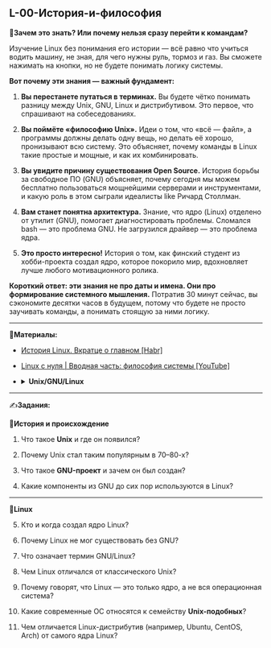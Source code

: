 ## L-00-История-и-философия

🎯**Зачем это знать? Или почему нельзя сразу перейти к командам?**

Изучение Linux без понимания его истории — всё равно что учиться водить машину, не зная, для чего нужны руль, тормоз и газ. Вы сможете нажимать на кнопки, но не будете понимать логику системы.

**Вот почему эти знания — важный фундамент:**

1. **Вы перестанете путаться в терминах.** Вы будете чётко понимать разницу между Unix, GNU, Linux и дистрибутивом. Это первое, что спрашивают на собеседованиях.

2. **Вы поймёте «философию Unix».** Идеи о том, что «всё — файл», а программы должны делать одну вещь, но делать её хорошо, пронизывают всю систему. Это объясняет, почему команды в Linux такие простые и мощные, и как их комбинировать.

3. **Вы увидите причину существования Open Source.** История борьбы за свободное ПО (GNU) объясняет, почему сегодня мы можем бесплатно пользоваться мощнейшими серверами и инструментами, и какую роль в этом сыграли идеалисты like Ричард Столлман.

4. **Вам станет понятна архитектура.** Знание, что ядро (Linux) отделено от утилит (GNU), помогает диагностировать проблемы. Сломался bash — это проблема GNU. Не загрузился драйвер — это проблема ядра.

5. **Это просто интересно!** История о том, как финский студент из хобби-проекта создал ядро, которое покорило мир, вдохновляет лучше любого мотивационного ролика.

**Короткий ответ: эти знания не про даты и имена. Они про формирование системного мышления.** Потратив 30 минут сейчас, вы сэкономите десятки часов в будущем, потому что будете не просто заучивать команды, а понимать стоящую за ними логику.

---

📗**Материалы:**
- [История Linux. Вкратце о главном [Habr]](https://habr.com/ru/articles/95646/)
- [Linux с нуля | Вводная часть: философия системы [YouTube]](https://www.youtube.com/watch?v=KTTbvTIMR78&ab_channel=%D0%91%D0%B8%D0%BF%D0%BE%D0%BB%D1%8F%D1%80%D0%BA%D0%B0%D0%A2%D0%BE%D0%BF%D1%8B%D1%87%D0%B0)
- <details>
  <summary><b>Unix/GNU/Linux</b></summary>
    
    **Unix** появилась в 1970 году в исследовательских лабораториях **AT&T Bell Labs**.  
    Изначально это была небольшая экспериментальная система для программистов, но она оказалась настолько удобной и гибкой, что быстро получила распространение.

    Её архитектура заложила фундаментальные идеи, которыми пользуются все современные ОС:

    - **Всё — файл:** устройства и сетевые сокеты доступны как файлы.  
    - **Малые утилиты:** каждая программа делает одну задачу, но делает её хорошо.  
    - **Конвейеры (pipe):** объединение утилит через `|` для решения сложных задач.  
    - **Управление процессами:** fork/exec, сигналы, запуск и остановка задач.  
    - **Разделение привилегий:** root и обычные пользователи с разными правами.  
    - **Переносимость:** переписана на язык C (1973) для работы на разном «железе».  

    **POSIX** — стандарт API для совместимости между Unix-системами.

    **Примеры коммерческих Unix:**
    - macOS (Darwin, BSD-ядро)  
    - AIX (IBM)  
    - HP-UX (Hewlett-Packard)  
    - Solaris (Oracle, ранее Sun)

    ---

    ## **GNU**
    Проект **GNU** (1983, Ричард Столлман) — Unix-подобное окружение с открытым исходным кодом.  
    Цель: создать полностью свободную операционную систему.

    Компоненты GNU:

    - Оболочка (**bash**)  
    - Утилиты (**ls, cp, rm, grep, sed, awk, coreutils**)  
    - Компилятор (**GCC**) и отладчик (**gdb**)  
    - Библиотека **glibc**  
    - Инструменты разработки  

    > ⚠️ Ядро для GNU долго разрабатывалось (GNU Hurd) и не стало популярным.  
    > Linux сделал GNU практичным и массовым.

    ---

    ## **Linux**
    Ядро **Linux** было создано в 1991 году Линусом Торвальдсом, вдохновившись **Minix**.  
    В комбинации с GNU утилиты образует полноценную систему **GNU/Linux**.

    Особенности Linux:

    - **Свободное ПО:** лицензия GPL  
    - **Модульное ядро:** драйверы и подсистемы подключаются динамически  
    - **Масштабируемость:** от встроенных устройств до суперкомпьютеров  
    - **Совместимость с POSIX**  
    - **Активное сообщество разработчиков**

    Популярные дистрибутивы:

    - **Enterprise:** Red Hat Enterprise Linux, SUSE Linux Enterprise, Oracle Linux  
    - **Community/Desktop:** Debian, Ubuntu, Fedora, Arch Linux  
    - **Специализированные:** Kali Linux, Alpine Linux, OpenWrt  

    Использование Linux сегодня:

    - Серверы и дата-центры  
    - Облачные платформы  
    - Смартфоны (Android)  
    - Суперкомпьютеры  
    - IoT и сетевое оборудование  

    ---

    ## **Итог**
    - **Unix** — прародитель, задавший архитектурные принципы  
    - **GNU** — набор свободных утилит и инструментов  
    - **Linux** — ядро, сделавшее GNU практичной и массовой системой  

    > 💡 Современный дистрибутив = **GNU/Linux** (ядро Linux + GNU-утилиты + дополнительные пакеты)


  </details>

---

✍️**Задания:**

🔹**История и происхождение** 

1. Что такое **Unix** и где он появился?

2. Почему Unix стал таким популярным в 70–80-х?

3. Что такое **GNU-проект** и зачем он был создан?

4. Какие компоненты из GNU до сих пор используются в Linux?

---

🔹**Linux**

5. Кто и когда создал ядро Linux?

6. Почему Linux не мог существовать без GNU?

7. Что означает термин GNU/Linux?

8. Чем Linux отличался от классического Unix?

9. Почему говорят, что Linux — это только ядро, а не вся операционная система?

10. Какие современные ОС относятся к семейству **Unix-подобных**?

11. Чем отличается Linux-дистрибутив (например, Ubuntu, CentOS, Arch) от самого ядра Linux?